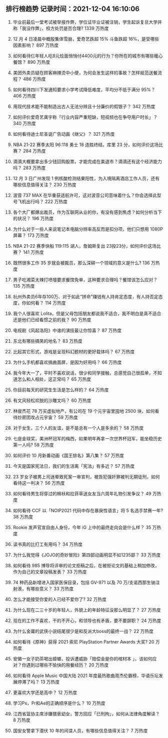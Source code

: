 
## 排行榜趋势 记录时间：2021-12-04 16:10:06
  
  1. 毕业前最后一堂考试被举报作弊，学位证毕业证被注销，学生起诉复旦大学并称「我没作弊」，校方处罚是否合理? 1339 万热度
    
  2. 12 月 4 日凌晨中概股集体雪崩，爱奇艺跌超 15% 斗鱼跌超 16%，是受哪些因素影响？ 897 万热度
    
  3. 如何看待仨年轻人吃8元烩面悄悄付4400元的行为？你所在的城市有哪些暖心餐馆？ 890 万热度
    
  4. 美团外卖员疑在顾客麻辣烫中小便，为何会发生这样的事故？怎样规范送餐流程？ 486 万热度
    
  5. 如何看待四川下发通知要求小学考试降低难度，平均分不低于满分 95%？ 406 万热度
    
  6. 用现代技术能不能制造出古人无法分辨且十分廉价的假银子？ 342 万热度
    
  7. 如何评价爱奇艺龚宇称「行业内容严重短缺，短视频也在争夺用户时长」？ 340 万热度
    
  8. 如何看待迪士尼圣诞广告动画《继父》？ 321 万热度
    
  9. NBA 21-22 赛季太阳 96:118 勇士 18 连胜终结，库里 23 分，如何评价这场比赛？ 284 万热度
    
  10. 滴滴大概要拿出多少钱回购股票，才能完成在美退市？滴滴还有这个经济能力吗？ 283 万热度
    
  11. 12 月 3 日广州发现 1 例核酸检测结果阳性，为入境隔离酒店工作人员，还有哪些信息值得关注？ 230 万热度
    
  12. 波音 737 MAX 在华重获适航许可，这对波音公司意味着什么？你会选择此型号飞机出行吗？ 222 万热度
    
  13. 各个大厂都爆出裁员，作为互联网从业的你，有没有感到焦虑？如何分析当下的状况？ 196 万热度
    
  14. 为什么对于一些人来说笔记本电脑分辨率高反而是扣分项，他们只想用 1080P 屏幕？ 173 万热度
    
  15. NBA 21-22 赛季快船 119:115 湖人，詹姆斯复出 23投23分，如何评价这场比赛？ 141 万热度
    
  16. 既然很多工作 35 岁就会被裁员，那么深耕一个领域的意义是什么? 136 万热度
    
  17. 男子吃湘菜太辣打喷嚏要求餐馆免单，这种要求合理吗？餐馆该怎么应对？ 135 万热度
    
  18. 杭州外卖员6年存100万、对于如此“拼命”赚钱有人持肯定态度，有人持否定态度，你如何看？ 114 万热度
    
  19. 我个人很喜欢 Lolita，但是父母包括朋友都说我不适合，我不明白是真不适合还是他们已经看惯之前的我？ 90 万热度
    
  20. 电视剧《风起洛阳》中谁的演技最让你惊喜？ 87 万热度
    
  21. 东北有哪些搞笑的地名？ 83 万热度
    
  22. 比起其它形式，游戏是呈现科幻题材的更好载体吗？ 67 万热度
    
  23. 为什么手机都喜欢搞曲面屏，是因为好用吗？ 66 万热度
    
  24. 我今年大一了，平时不喜欢说话，很少和同学接触，总感觉自己很孤单，不知道怎么和人相处，这正常吗？ 65 万热度
    
  25. 你目前每天的研究生生活是怎么样的？ 64 万热度
    
  26. 有文风轻松欢脱的沙雕文吗？ 60 万热度
    
  27. 林俊杰花 78 万买虚拟地产，有公司在 19 个元宇宙里囤地 2500 块，如何看待炒房团攻占元宇宙？ 59 万热度
    
  28. 对于女生，三个人的友谊，是不是总有一个人是多余的？ 58 万热度
    
  29. 七座金球奖，美洲杯冠军的梅西，如果明年再拿一次世界杯冠军，能坐稳历史第一人吗? 58 万热度
    
  30. 如何评价 10 月新番动画《国王排名》第八集？ 57 万热度
    
  31. 今天是国家宪法日，我们的生活离「宪法」有多近？ 57 万热度
    
  32. 23 岁女子被男上司迷晕致死案一审宣判，被告犯强奸罪被判无期徒刑，如何看待这一判决？ 56 万热度
    
  33. 如何看待男生将穿过的棉袄和拉菲草送女友当六周年礼物引发争议？ 49 万热度
    
  34. 如何看待 CCF 以「NOIP2021 代码中存在暴戾性语言」将 5 名选手禁赛一年? 38 万热度
    
  35. Rookie 发声官宣自由人身份，今年 iG 上中的最终走向会是什么样？ 35 万热度
    
  36. 读书真的比打工有用吗？ 34 万热度
    
  37. 为什么我觉得《JOJO的奇妙冒险》第四部动画明显不如1235部？ 33 万热度
    
  38. 如何看待 985 博导将评审的论文拒稿之后，在被拒论文的基础上稍加修改，作为自己的文章投稿发表？ 33 万热度
    
  39. 74 种药品新增进入国家医保目录，包括 GV-971 以及 70 万/支诺西那生钠注射液，有哪些意义？ 33 万热度
    
  40. 怎么才能接受你爱的人已经不爱你了? 32 万热度
    
  41. 为什么现在二三十岁的年轻人，外貌上的年龄特征没那么明显了？ 27 万热度
    
  42. 现在的工作不喜欢，干的不开心，和领导也有矛盾，要不要辞职？ 24 万热度
    
  43. 为什么金庸的武侠小说结尾很少是和反派大boss的最终一战？ 22 万热度
    
  44. 如何看待《原神》获得 2021 索尼 PlayStation Partner Awards 大奖? 20 万热度
    
  45. 安徽一女子奶茶喝出蟑螂，投诉遭威胁「赔偿金是你的棺材本 」，该如何应对？你遇到过哪些不愉快的用餐经历？ 20 万热度
    
  46. 如何看待 Apple Music 中国大陆 2021 年度最热歌曲周杰伦霸榜，华语乐坛发展停滞了吗？ 13 万热度
    
  47. 更喜欢大学还是高中？ 12 万热度
    
  48. 学习Ps，Pr和Ae的正确顺序是什么？ 10 万热度
    
  49. 江西省篮协主席涉嫌猥亵幼女，警方回应「已刑拘」，如何从法律角度解读？ 8 万热度
    
  50. 国安女警拿下潜伏 10 年的间谍人员，有哪些信息值得关注？ 7 万热度
    